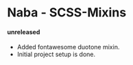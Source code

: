 # Naba - SCSS-Mixins

#### unreleased

- Added fontawesome duotone mixin.
- Initial project setup is done.
